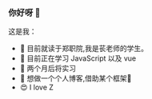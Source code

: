 ### 你好呀 👋


这是我：

- 🔭 目前就读于郑职院,我是苌老师的学生。
- 🌱 目前正在学习 JavaScript 以及 vue
- 🤔 两个月后将实习
- 💬 想做一个个人博客,借助某个框架🎈
- 😍 I love Z

